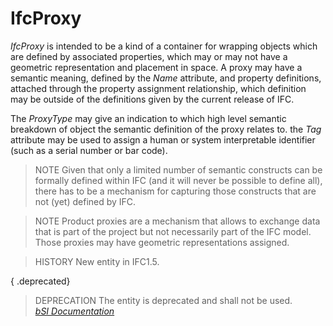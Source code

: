 IfcProxy
========
_IfcProxy_ is intended to be a kind of a container for wrapping objects which
are defined by associated properties, which may or may not have a geometric
representation and placement in space. A proxy may have a semantic meaning,
defined by the _Name_ attribute, and property definitions, attached through
the property assignment relationship, which definition may be outside of the
definitions given by the current release of IFC.  
  
The _ProxyType_ may give an indication to which high level semantic breakdown
of object the semantic definition of the proxy relates to. the _Tag_ attribute
may be used to assign a human or system interpretable identifier (such as a
serial number or bar code).  
  
> NOTE  Given that only a limited number of semantic constructs can be
> formally defined within IFC (and it will never be possible to define all),
> there has to be a mechanism for capturing those constructs that are not
> (yet) defined by IFC.  
  
> NOTE  Product proxies are a mechanism that allows to exchange data that is
> part of the project but not necessarily part of the IFC model. Those proxies
> may have geometric representations assigned.  
  
> HISTORY  New entity in IFC1.5.  
  
{ .deprecated}  
> DEPRECATION  The entity is deprecated and shall not be used.  
[ _bSI
Documentation_](https://standards.buildingsmart.org/IFC/DEV/IFC4_2/FINAL/HTML/schema/ifckernel/lexical/ifcproxy.htm)


